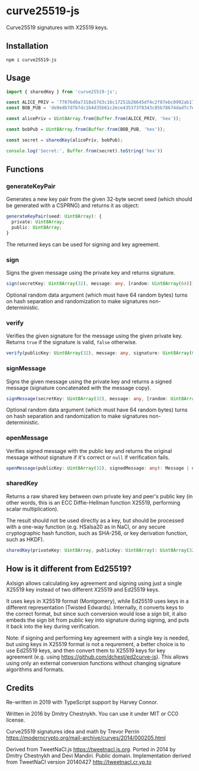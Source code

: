 # curve25519-js

Curve25519 signatures with X25519 keys.


## Installation

```
npm i curve25519-js
```

## Usage

```js
import { sharedKey } from 'curve25519-js';

const ALICE_PRIV = '77076d0a7318a57d3c16c17251b26645df4c2f87ebc0992ab177fba51db92c2a';
const BOB_PUB = 'de9edb7d7b7dc1b4d35b61c2ece435373f8343c85b78674dadfc7e146f882b4f';

const alicePriv = Uint8Array.from(Buffer.from(ALICE_PRIV, 'hex'));

const bobPub = Uint8Array.from(Buffer.from(BOB_PUB, 'hex'));

const secret = sharedKey(alicePriv, bobPub);

console.log('Secret:', Buffer.from(secret).toString('hex'))
```

## Functions

### generateKeyPair
Generates a new key pair from the given 32-byte secret seed (which should be generated with a CSPRNG) and returns it as object:
```ts
generateKeyPair(seed: Uint8Array): { 
  private: Uint8Array;
  public: Uint8Array;
}
```
The returned keys can be used for signing and key agreement.

### sign

Signs the given message using the private key and returns signature.

```ts
sign(secretKey: Uint8Array(32), message: any, [random: Uint8Array(64)]): Uint8Array(64)
```

Optional random data argument (which must have 64 random bytes) turns on
hash separation and randomization to make signatures non-deterministic.

### verify

Verifies the given signature for the message using the given private key.
Returns `true` if the signature is valid, `false` otherwise.

```ts
verify(publicKey: Uint8Array(32), message: any, signature: Uint8Array(64)): boolean
```

### signMessage

Signs the given message using the private key and returns
a signed message (signature concatenated with the message copy).

```ts
signMessage(secretKey: Uint8Array(32), message: any, [random: Uint8Array(64)]): any
```

Optional random data argument (which must have 64 random bytes) turns on
hash separation and randomization to make signatures non-deterministic.

### openMessage

Verifies signed message with the public key and returns the original message
without signature if it's correct or `null` if verification fails.

```ts
openMessage(publicKey: Uint8Array(32), signedMessage: any): Message | null
```


### sharedKey
Returns a raw shared key between own private key and peer's public key (in other words, this is an ECC Diffie-Hellman function X25519, performing scalar multiplication).

The result should not be used directly as a key, but should be processed with a one-way function (e.g. HSalsa20 as in NaCl, or any secure cryptographic hash function, such as SHA-256, or key derivation function, such as HKDF).
```ts
sharedKey(privateKey: Uint8Array, publicKey: Uint8Array): Uint8Array(32)
```

## How is it different from Ed25519?
Axlsign allows calculating key agreement and signing using just a single X25519 key instead of two different X25519 and Ed25519 keys.

It uses keys in X25519 format (Montgomery), while Ed25519 uses keys in a different representation (Twisted Edwards). Internally, it converts keys to the correct format, but since such conversion would lose a sign bit, it also embeds the sign bit from public key into signature during signing, and puts it back into the key during verification.

Note: if signing and performing key agreement with a single key is needed, but using keys in X25519 format is not a requrement, a better choice is to use Ed25519 keys, and then convert them to X25519 keys for key agreement (e.g. using <https://github.com/dchest/ed2curve-js>). This allows using only an external conversion functions without changing signature algorithms and formats.

## Credits

Re-written in 2019 with TypeScript support by Harvey Connor.

Written in 2016 by Dmitry Chestnykh.
You can use it under MIT or CC0 license.

Curve25519 signatures idea and math by Trevor Perrin
<https://moderncrypto.org/mail-archive/curves/2014/000205.html>

Derived from TweetNaCl.js <https://tweetnacl.js.org>.
Ported in 2014 by Dmitry Chestnykh and Devi Mandiri. Public domain.
Implementation derived from TweetNaCl version 20140427
<http://tweetnacl.cr.yp.to>